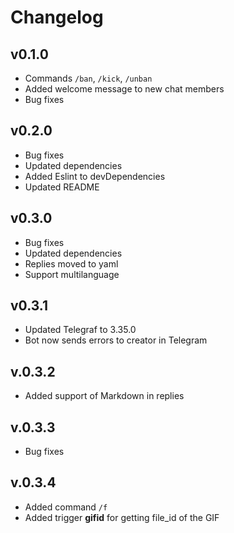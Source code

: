 # Changelog

## v0.1.0

- Commands `/ban`, `/kick`, `/unban`
- Added welcome message to new chat members
- Bug fixes

## v0.2.0

- Bug fixes
- Updated dependencies
- Added Eslint to devDependencies
- Updated README

## v0.3.0

- Bug fixes
- Updated dependencies
- Replies moved to yaml
- Support multilanguage

## v0.3.1

- Updated Telegraf to 3.35.0
- Bot now sends errors to creator in Telegram

## v.0.3.2

- Added support of Markdown in replies

## v.0.3.3

- Bug fixes

## v.0.3.4

- Added command `/f`
- Added trigger **gifid** for getting file_id of the GIF
